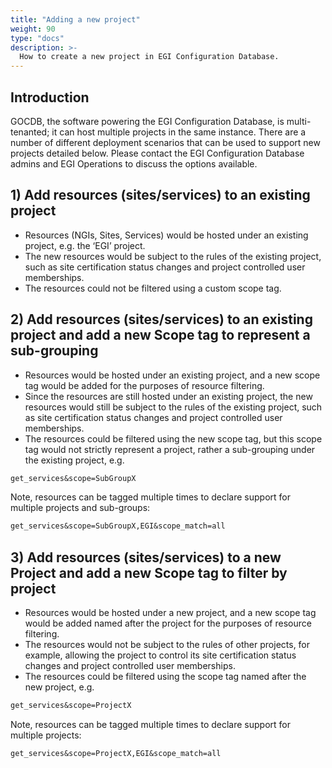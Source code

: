 ```yaml
---
title: "Adding a new project"
weight: 90
type: "docs"
description: >-
  How to create a new project in EGI Configuration Database.
---
```


## Introduction

GOCDB, the software powering the EGI Configuration Database, is multi-tenanted;
it can host multiple projects in the same instance. There are a number of
different deployment scenarios that can be used to support new projects detailed
below. Please contact the EGI Configuration Database admins and EGI Operations
to discuss the options available.

## 1) Add resources (sites/services) to an existing project

- Resources (NGIs, Sites, Services) would be hosted under an existing project,
  e.g. the ‘EGI’ project.
- The new resources would be subject to the rules of the existing project, such
  as site certification status changes and project controlled user memberships.
- The resources could not be filtered using a custom scope tag.

## 2) Add resources (sites/services) to an existing project and add a new Scope tag to represent a sub-grouping

- Resources would be hosted under an existing project, and a new scope tag would
  be added for the purposes of resource filtering.
- Since the resources are still hosted under an existing project, the new
  resources would still be subject to the rules of the existing project, such as
  site certification status changes and project controlled user memberships.
- The resources could be filtered using the new scope tag, but this scope tag
  would not strictly represent a project, rather a sub-grouping under the
  existing project, e.g.

```markdown
get_services&scope=SubGroupX
```

Note, resources can be tagged multiple times to declare support for multiple
projects and sub-groups:

```markdown
get_services&scope=SubGroupX,EGI&scope_match=all
```

## 3) Add resources (sites/services) to a new Project and add a new Scope tag to filter by project

- Resources would be hosted under a new project, and a new scope tag would be
  added named after the project for the purposes of resource filtering.
- The resources would not be subject to the rules of other projects, for
  example, allowing the project to control its site certification status changes
  and project controlled user memberships.
- The resources could be filtered using the scope tag named after the new
  project, e.g.

```markdown
get_services&scope=ProjectX
```

Note, resources can be tagged multiple times to declare support for multiple
projects:

```markdown
get_services&scope=ProjectX,EGI&scope_match=all
```
